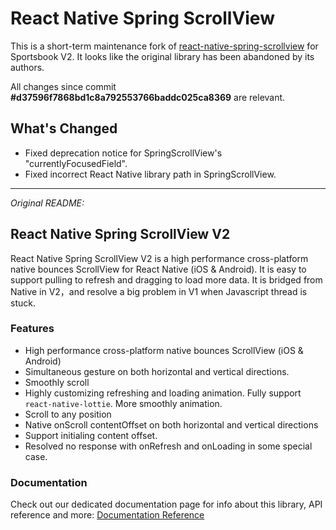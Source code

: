 # React Native Spring ScrollView

This is a short-term maintenance fork of [react-native-spring-scrollview](https://github.com/bolan9999/react-native-spring-scrollview) for 
Sportsbook V2. It looks like the original library has been abandoned by its authors.

All changes since commit **#d37596f7868bd1c8a792553766baddc025ca8369** are relevant.

## What's Changed

- Fixed deprecation notice for SpringScrollView's "currentlyFocusedField".
- Fixed incorrect React Native library path in SpringScrollView.

----

_Original README:_

## React Native Spring ScrollView V2
 
React Native Spring ScrollView V2 is a high performance cross-platform  native bounces ScrollView for React Native 
(iOS & Android). It is easy to support pulling to refresh and dragging to load more data. It is bridged from Native in 
V2，and resolve a big problem in V1 when Javascript thread is stuck.

### Features

* High performance cross-platform  native bounces ScrollView (iOS & Android)
* Simultaneous gesture on both horizontal and vertical directions.
* Smoothly scroll
* Highly customizing refreshing and loading animation. Fully support `react-native-lottie`. More smoothly animation.
* Scroll to any position
* Native onScroll contentOffset on both horizontal and vertical directions
* Support initialing content offset.
* Resolved no response with onRefresh and onLoading in some special case.

### Documentation
Check out our dedicated documentation page for info about this library, API reference and more:
[Documentation Reference](https://bolan9999.github.io/react-native-spring-scrollview/#/)
